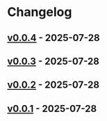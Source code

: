 # Changelog

## [v0.0.4](https://github.com/ippanpeople/slack-notify-action/compare/v0.0.3...v0.0.4) - 2025-07-28

## [v0.0.3](https://github.com/ippanpeople/slack-notify-action/compare/v0.0.2...v0.0.3) - 2025-07-28

## [v0.0.2](https://github.com/ippanpeople/slack-notify-action/compare/v0.0.1...v0.0.2) - 2025-07-28

## [v0.0.1](https://github.com/ippanpeople/slack-notify-action/commits/v0.0.1) - 2025-07-28
